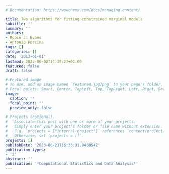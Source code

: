```yaml
---
# Documentation: https://wowchemy.com/docs/managing-content/

title: Two algorithms for fitting constrained marginal models
subtitle: ''
summary: ''
authors:
- Robin J. Evans
- Antonio Forcina
tags: []
categories: []
date: '2013-01-01'
lastmod: 2023-06-02T14:39:27+01:00
featured: false
draft: false

# Featured image
# To use, add an image named `featured.jpg/png` to your page's folder.
# Focal points: Smart, Center, TopLeft, Top, TopRight, Left, Right, BottomLeft, Bottom, BottomRight.
image:
  caption: ''
  focal_point: ''
  preview_only: false

# Projects (optional).
#   Associate this post with one or more of your projects.
#   Simply enter your project's folder or file name without extension.
#   E.g. `projects = ["internal-project"]` references `content/project/deep-learning/index.md`.
#   Otherwise, set `projects = []`.
projects: []
publishDate: '2023-06-23T16:33:31.948054Z'
publication_types:
- '2'
abstract: ''
publication: '*Computational Statistics and Data Analysis*'
---
```

